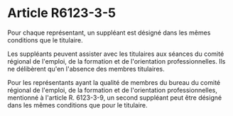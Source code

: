 # Article R6123-3-5

 

Pour chaque représentant, un suppléant est désigné dans les mêmes conditions que le titulaire.

  
Les suppléants peuvent assister avec les titulaires aux séances du comité régional de l'emploi, de la formation et de l'orientation professionnelles. Ils ne délibèrent qu'en l'absence des membres titulaires.

  
Pour les représentants ayant la qualité de membres du bureau du comité régional de l'emploi, de la formation et de l'orientation professionnelles, mentionné à l'article R. 6123-3-9, un second suppléant peut être désigné dans les mêmes conditions que pour le titulaire.